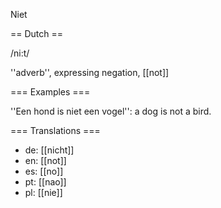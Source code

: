 Niet

== Dutch ==

/ni:t/

''adverb'', expressing negation, [[not]]

=== Examples ===

''Een hond is niet een vogel'': a dog is not a bird.

=== Translations ===

* de: [[nicht]]
* en: [[not]]
* es: [[no]]
* pt: [[nao]]
* pl: [[nie]]
